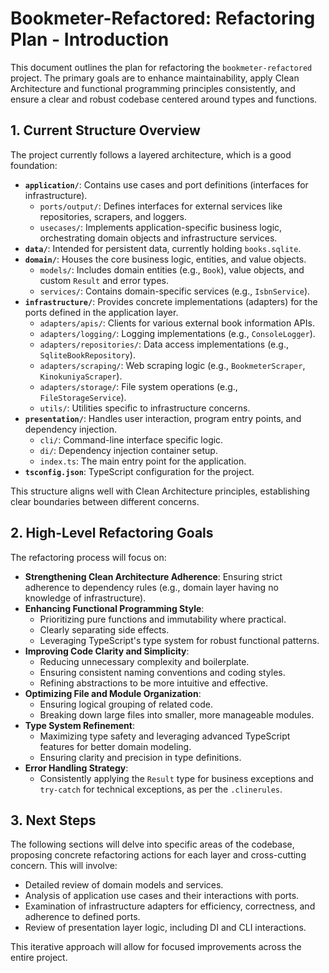 # Bookmeter-Refactored: Refactoring Plan - Introduction

This document outlines the plan for refactoring the `bookmeter-refactored` project. The primary goals are to enhance maintainability, apply Clean Architecture and functional programming principles consistently, and ensure a clear and robust codebase centered around types and functions.

## 1. Current Structure Overview

The project currently follows a layered architecture, which is a good foundation:

-   **`application/`**: Contains use cases and port definitions (interfaces for infrastructure).
    -   `ports/output/`: Defines interfaces for external services like repositories, scrapers, and loggers.
    -   `usecases/`: Implements application-specific business logic, orchestrating domain objects and infrastructure services.
-   **`data/`**: Intended for persistent data, currently holding `books.sqlite`.
-   **`domain/`**: Houses the core business logic, entities, and value objects.
    -   `models/`: Includes domain entities (e.g., `Book`), value objects, and custom `Result` and error types.
    -   `services/`: Contains domain-specific services (e.g., `IsbnService`).
-   **`infrastructure/`**: Provides concrete implementations (adapters) for the ports defined in the application layer.
    -   `adapters/apis/`: Clients for various external book information APIs.
    -   `adapters/logging/`: Logging implementations (e.g., `ConsoleLogger`).
    -   `adapters/repositories/`: Data access implementations (e.g., `SqliteBookRepository`).
    -   `adapters/scraping/`: Web scraping logic (e.g., `BookmeterScraper`, `KinokuniyaScraper`).
    -   `adapters/storage/`: File system operations (e.g., `FileStorageService`).
    -   `utils/`: Utilities specific to infrastructure concerns.
-   **`presentation/`**: Handles user interaction, program entry points, and dependency injection.
    -   `cli/`: Command-line interface specific logic.
    -   `di/`: Dependency injection container setup.
    -   `index.ts`: The main entry point for the application.
-   **`tsconfig.json`**: TypeScript configuration for the project.

This structure aligns well with Clean Architecture principles, establishing clear boundaries between different concerns.

## 2. High-Level Refactoring Goals

The refactoring process will focus on:

-   **Strengthening Clean Architecture Adherence**: Ensuring strict adherence to dependency rules (e.g., domain layer having no knowledge of infrastructure).
-   **Enhancing Functional Programming Style**:
    -   Prioritizing pure functions and immutability where practical.
    -   Clearly separating side effects.
    -   Leveraging TypeScript's type system for robust functional patterns.
-   **Improving Code Clarity and Simplicity**:
    -   Reducing unnecessary complexity and boilerplate.
    -   Ensuring consistent naming conventions and coding styles.
    -   Refining abstractions to be more intuitive and effective.
-   **Optimizing File and Module Organization**:
    -   Ensuring logical grouping of related code.
    -   Breaking down large files into smaller, more manageable modules.
-   **Type System Refinement**:
    -   Maximizing type safety and leveraging advanced TypeScript features for better domain modeling.
    -   Ensuring clarity and precision in type definitions.
-   **Error Handling Strategy**:
    -   Consistently applying the `Result` type for business exceptions and `try-catch` for technical exceptions, as per the `.clinerules`.

## 3. Next Steps

The following sections will delve into specific areas of the codebase, proposing concrete refactoring actions for each layer and cross-cutting concern. This will involve:

-   Detailed review of domain models and services.
-   Analysis of application use cases and their interactions with ports.
-   Examination of infrastructure adapters for efficiency, correctness, and adherence to defined ports.
-   Review of presentation layer logic, including DI and CLI interactions.

This iterative approach will allow for focused improvements across the entire project.
